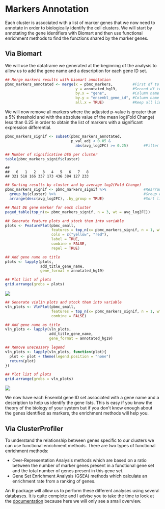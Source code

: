 # Markers Annotation

Each cluster is associated with a list of marker genes that we now need to
annotate in order to biologically identify the cell clusters. We will start
by annotating the gene identifiers with Biomart and then use functional
enrichment methods to find the functions shared by the marker genes.

## Via Biomart

We will use the dataframe we generated at the beginning of the analysis
to allow us to add the gene name and a description for each gene ID set.

``` r
## Merge markers results with biomart annotation
pbmc_markers_annotated <- merge(x = pbmc_markers,         #First df to merge
                                y = annotated_hg19,       #Second df to merge
                                by.x = "gene",            #Column name of first df used for matching lines
                                by.y = "ensembl_gene_id", #Column name of second df used for matching lines
                                all.x = TRUE)             #Keep all lines from first df even if there is no match with second df
```

We will now remove all markers where the adjusted p-value is greater than
a 5% threshold and with the absolute value of the mean log(Fold Change)
less than 0.25 in order to obtain the list of markers with a significant
expression differential.

``` r
pbmc_markers_signif <- subset(pbmc_markers_annotated,
                              p_val_adj < 0.05 &
                                abs(avg_log2FC) >= 0.25)       #Filter dataframe based on p_val_adj column

## Number of significative DEG per cluster
table(pbmc_markers_signif$cluster)
```

    ##
    ##   0   1   2   3   4   5   6   7   8
    ## 321 518 166 337 173 436 384 127 233

``` r
## Sorting results by cluster and by average log2(Fold Change)
pbmc_markers_signif <- pbmc_markers_signif %>%                 #Rearrange df with dplyr package
  group_by(cluster) %>%                                        #Group df based on cluster column
  arrange(desc(avg_log2FC), .by_group = TRUE)                  #Sort lines by descending the column avg_log2FC and by group

## Most DE gene marker for each cluster
paged_table(top_n(x= pbmc_markers_signif, n = 3, wt = avg_log2FC))
```

<div data-pagedtable="false">

<script data-pagedtable-source type="application/json">
{"columns":[{"label":["gene"],"name":[1],"type":["chr"],"align":["left"]},{"label":["p_val"],"name":[2],"type":["dbl"],"align":["right"]},{"label":["avg_log2FC"],"name":[3],"type":["dbl"],"align":["right"]},{"label":["pct.1"],"name":[4],"type":["dbl"],"align":["right"]},{"label":["pct.2"],"name":[5],"type":["dbl"],"align":["right"]},{"label":["p_val_adj"],"name":[6],"type":["dbl"],"align":["right"]},{"label":["cluster"],"name":[7],"type":["fct"],"align":["left"]},{"label":["external_gene_name"],"name":[8],"type":["chr"],"align":["left"]},{"label":["description"],"name":[9],"type":["chr"],"align":["left"]},{"label":["gene_biotype"],"name":[10],"type":["chr"],"align":["left"]},{"label":["chromosome_name"],"name":[11],"type":["chr"],"align":["left"]}],"data":[{"1":"ENSG00000111716","2":"3.970716e-116","3":"0.7920556","4":"0.929","5":"0.592","6":"1.299933e-111","7":"0","8":"LDHB","9":"lactate dehydrogenase B [Source:HGNC Symbol;Acc:6541]","10":"protein_coding","11":"12"},{"1":"ENSG00000145425","2":"1.049161e-115","3":"0.7576946","4":"0.997","5":"0.976","6":"3.434742e-111","7":"0","8":"RPS3A","9":"ribosomal protein S3A [Source:HGNC Symbol;Acc:10421]","10":"protein_coding","11":"4"},{"1":"ENSG00000118181","2":"8.077812e-134","3":"0.7149172","4":"1.000","5":"0.978","6":"2.644514e-129","7":"0","8":"RPS25","9":"ribosomal protein S25 [Source:HGNC Symbol;Acc:10413]","10":"protein_coding","11":"11"},{"1":"ENSG00000163220","2":"0.000000e+00","3":"4.4535241","4":"0.998","5":"0.212","6":"0.000000e+00","7":"1","8":"S100A9","9":"S100 calcium binding protein A9 [Source:HGNC Symbol;Acc:10499]","10":"protein_coding","11":"1"},{"1":"ENSG00000090382","2":"5.690667e-272","3":"4.0594058","4":"1.000","5":"0.517","6":"1.863010e-267","7":"1","8":"LYZ","9":"lysozyme [Source:HGNC Symbol;Acc:6740]","10":"protein_coding","11":"12"},{"1":"ENSG00000143546","2":"0.000000e+00","3":"3.9631418","4":"0.971","5":"0.119","6":"0.000000e+00","7":"1","8":"S100A8","9":"S100 calcium binding protein A8 [Source:HGNC Symbol;Acc:10498]","10":"protein_coding","11":"1"},{"1":"ENSG00000227507","2":"4.202245e-87","3":"1.1123793","4":"0.979","5":"0.649","6":"1.375731e-82","7":"2","8":"LTB","9":"lymphotoxin beta (TNF superfamily, member 3) [Source:HGNC Symbol;Acc:6711]","10":"protein_coding","11":"6"},{"1":"ENSG00000008517","2":"4.821630e-93","3":"0.9990429","4":"0.949","5":"0.473","6":"1.578505e-88","7":"2","8":"IL32","9":"interleukin 32 [Source:HGNC Symbol;Acc:16830]","10":"protein_coding","11":"16"},{"1":"ENSG00000168685","2":"6.235001e-61","3":"0.7342628","4":"0.733","5":"0.336","6":"2.041215e-56","7":"2","8":"IL7R","9":"interleukin 7 receptor [Source:HGNC Symbol;Acc:6024]","10":"protein_coding","11":"5"},{"1":"ENSG00000019582","2":"1.164791e-185","3":"2.7304144","4":"1.000","5":"0.820","6":"3.813294e-181","7":"3","8":"CD74","9":"CD74 molecule, major histocompatibility complex, class II invariant chain [Source:HGNC Symbol;Acc:1697]","10":"protein_coding","11":"5"},{"1":"ENSG00000105369","2":"0.000000e+00","3":"2.5281075","4":"0.939","5":"0.041","6":"0.000000e+00","7":"3","8":"CD79A","9":"CD79a molecule, immunoglobulin-associated alpha [Source:HGNC Symbol;Acc:1698]","10":"protein_coding","11":"19"},{"1":"ENSG00000204287","2":"3.209089e-184","3":"2.5010512","4":"1.000","5":"0.492","6":"1.050592e-179","7":"3","8":"HLA-DRA","9":"major histocompatibility complex, class II, DR alpha [Source:HGNC Symbol;Acc:4947]","10":"protein_coding","11":"6"},{"1":"ENSG00000161570","2":"5.543749e-227","3":"2.6006662","4":"0.968","5":"0.223","6":"1.814912e-222","7":"4","8":"CCL5","9":"chemokine (C-C motif) ligand 5 [Source:HGNC Symbol;Acc:10632]","10":"protein_coding","11":"17"},{"1":"ENSG00000105374","2":"1.926967e-174","3":"1.8826628","4":"0.906","5":"0.215","6":"6.308504e-170","7":"4","8":"NKG7","9":"natural killer cell group 7 sequence [Source:HGNC Symbol;Acc:7830]","10":"protein_coding","11":"19"},{"1":"ENSG00000113088","2":"1.462695e-187","3":"1.6720773","4":"0.582","5":"0.050","6":"4.788572e-183","7":"4","8":"GZMK","9":"granzyme K (granzyme 3; tryptase II) [Source:HGNC Symbol;Acc:4711]","10":"protein_coding","11":"5"},{"1":"ENSG00000204482","2":"4.307394e-124","3":"2.5414949","4":"1.000","5":"0.315","6":"1.410155e-119","7":"5","8":"LST1","9":"leukocyte specific transcript 1 [Source:HGNC Symbol;Acc:14189]","10":"protein_coding","11":"6"},{"1":"ENSG00000203747","2":"8.080338e-183","3":"2.2148756","4":"0.975","5":"0.135","6":"2.645341e-178","7":"5","8":"FCGR3A","9":"Fc fragment of IgG, low affinity IIIa, receptor (CD16a) [Source:HGNC Symbol;Acc:3619]","10":"protein_coding","11":"1"},{"1":"ENSG00000158869","2":"6.999917e-116","3":"2.2070349","4":"0.994","5":"0.317","6":"2.291633e-111","7":"5","8":"FCER1G","9":"Fc fragment of IgE, high affinity I, receptor for; gamma polypeptide [Source:HGNC Symbol;Acc:3611]","10":"protein_coding","11":"1"},{"1":"ENSG00000115523","2":"2.486700e-196","3":"4.2579309","4":"0.968","5":"0.131","6":"8.140959e-192","7":"6","8":"GNLY","9":"granulysin [Source:HGNC Symbol;Acc:4414]","10":"protein_coding","11":"2"},{"1":"ENSG00000105374","2":"3.209039e-138","3":"3.4664868","4":"1.000","5":"0.260","6":"1.050575e-133","7":"6","8":"NKG7","9":"natural killer cell group 7 sequence [Source:HGNC Symbol;Acc:7830]","10":"protein_coding","11":"19"},{"1":"ENSG00000100453","2":"5.211408e-268","3":"3.3326422","4":"0.955","5":"0.068","6":"1.706111e-263","7":"6","8":"GZMB","9":"granzyme B (granzyme 2, cytotoxic T-lymphocyte-associated serine esterase 1) [Source:HGNC Symbol;Acc:4709]","10":"protein_coding","11":"14"},{"1":"ENSG00000223865","2":"1.415112e-21","3":"2.5518720","4":"1.000","5":"0.510","6":"4.632794e-17","7":"7","8":"HLA-DPB1","9":"major histocompatibility complex, class II, DP beta 1 [Source:HGNC Symbol;Acc:4940]","10":"protein_coding","11":"6"},{"1":"ENSG00000204287","2":"6.910937e-20","3":"2.3823825","4":"1.000","5":"0.552","6":"2.262502e-15","7":"7","8":"HLA-DRA","9":"major histocompatibility complex, class II, DR alpha [Source:HGNC Symbol;Acc:4947]","10":"protein_coding","11":"6"},{"1":"ENSG00000101439","2":"1.089086e-21","3":"2.3027895","4":"1.000","5":"0.389","6":"3.565450e-17","7":"7","8":"CST3","9":"cystatin C [Source:HGNC Symbol;Acc:2475]","10":"protein_coding","11":"20"},{"1":"ENSG00000163736","2":"1.575953e-59","3":"6.4755064","4":"1.000","5":"0.025","6":"5.159355e-55","7":"8","8":"PPBP","9":"pro-platelet basic protein (chemokine (C-X-C motif) ligand 7) [Source:HGNC Symbol;Acc:9240]","10":"protein_coding","11":"4"},{"1":"ENSG00000163737","2":"1.324207e-112","3":"5.4177748","4":"1.000","5":"0.011","6":"4.335188e-108","7":"8","8":"PF4","9":"platelet factor 4 [Source:HGNC Symbol;Acc:8861]","10":"protein_coding","11":"4"},{"1":"ENSG00000120885","2":"3.260924e-67","3":"4.5424885","4":"0.857","5":"0.015","6":"1.067561e-62","7":"8","8":"CLU","9":"clusterin [Source:HGNC Symbol;Acc:2095]","10":"protein_coding","11":"8"}],"options":{"columns":{"min":{},"max":[10]},"rows":{"min":[10],"max":[10]},"pages":{}}}
  </script>

</div>

``` r
## Generate feature plots and stock them into variable
plots <- FeaturePlot(pbmc_small,                                                                #SeuratObject
                     features = top_n(x= pbmc_markers_signif, n = 1, wt = avg_log2FC)$gene,     #Vector of genes to plot
                     cols = c("yellow", "red"),                                                 #Change color
                     label = TRUE,                                                              #Plot ident position
                     combine = FALSE,                                                           #Return list of plot objets instead of a combined plot (easier to process)
                     repel = TRUE)                                                              #Avoid label overlap

## Add gene name as title
plots <- lapply(plots,                                                                          #List of plots
                add_title_gene_name,                                                            #Function to apply to the list
                gene_format = annotated_hg19)                                                   #Fill in the dataframe parameter

## Plot list of plots
grid.arrange(grobs = plots)
```

<img src="../images/FilterMarkers-1.png" style="display: block; margin: auto;" />

``` r
## Generate violin plots and stock them into variable
vln_plots <- VlnPlot(pbmc_small,                                                                #SeuratObject
                     features = top_n(x= pbmc_markers_signif, n = 1, wt = avg_log2FC)$gene,     #Vector of genes to plot
                     combine = FALSE)                                                           #Return list of plot objets instead of a combined plot (easier to process)

## Add gene name as title
vln_plots <- lapply(vln_plots,                                                                  #List of plots
                    add_title_gene_name,                                                        #Function to apply to the list
                    gene_format = annotated_hg19)                                               #Fill in the dataframe parameter

## Remove unecessary legend
vln_plots <- lapply(vln_plots, function(plot){
  plot <- plot + theme(legend.position = "none")
  return(plot)
})

## Plot list of plots
grid.arrange(grobs = vln_plots)
```

<img src="../images/FilterMarkers-2.png" style="display: block; margin: auto;" />

We now have each Ensembl gene ID set associated with a gene name and
a description to help us identify the gene lists. This is easy if you
know the theory of the biology of your system but if you don't know
enough about the genes identified as markers, the enrichment methods
will help you.

## Via ClusterProfiler

To understand the relationship between genes specific to our clusters
we can use functional enrichment methods. There are two types of
functional enrichment methods:

- Over-Representation Analysis methods which are based on a ratio between
  the number of marker genes present in a functional gene set
  and the total number of genes present in this gene set.
- Gene Set Enrichment Analysis (GSEA) methods which calculate an enrichment
  rate from a ranking of genes.

An R package will allow us to perform these different analyses using several
databases. It is quite complete and I advise you to take the time to look at
the [documentation](https://yulab-smu.top/biomedical-knowledge-mining-book/index.html) because here we will only see a small overview.
